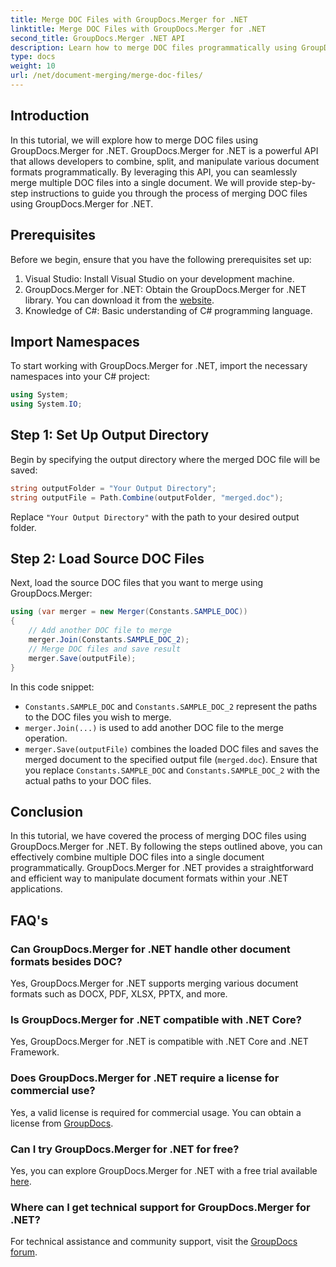 ```yaml
---
title: Merge DOC Files with GroupDocs.Merger for .NET
linktitle: Merge DOC Files with GroupDocs.Merger for .NET
second_title: GroupDocs.Merger .NET API
description: Learn how to merge DOC files programmatically using GroupDocs.Merger for .NET. Follow our step-by-step guide to seamlessly combine multiple documents into one.
type: docs
weight: 10
url: /net/document-merging/merge-doc-files/
---
```

## Introduction
In this tutorial, we will explore how to merge DOC files using GroupDocs.Merger for .NET. GroupDocs.Merger for .NET is a powerful API that allows developers to combine, split, and manipulate various document formats programmatically. By leveraging this API, you can seamlessly merge multiple DOC files into a single document. We will provide step-by-step instructions to guide you through the process of merging DOC files using GroupDocs.Merger for .NET.
## Prerequisites
Before we begin, ensure that you have the following prerequisites set up:
1. Visual Studio: Install Visual Studio on your development machine.
2. GroupDocs.Merger for .NET: Obtain the GroupDocs.Merger for .NET library. You can download it from the [website](https://releases.groupdocs.com/merger/net/).
3. Knowledge of C#: Basic understanding of C# programming language.
## Import Namespaces
To start working with GroupDocs.Merger for .NET, import the necessary namespaces into your C# project:
```csharp
using System;
using System.IO;
```
## Step 1: Set Up Output Directory
Begin by specifying the output directory where the merged DOC file will be saved:
```csharp
string outputFolder = "Your Output Directory";
string outputFile = Path.Combine(outputFolder, "merged.doc");
```
Replace `"Your Output Directory"` with the path to your desired output folder.
## Step 2: Load Source DOC Files
Next, load the source DOC files that you want to merge using GroupDocs.Merger:
```csharp
using (var merger = new Merger(Constants.SAMPLE_DOC))
{
    // Add another DOC file to merge
    merger.Join(Constants.SAMPLE_DOC_2);
    // Merge DOC files and save result
    merger.Save(outputFile);
}
```
In this code snippet:
- `Constants.SAMPLE_DOC` and `Constants.SAMPLE_DOC_2` represent the paths to the DOC files you wish to merge.
- `merger.Join(...)` is used to add another DOC file to the merge operation.
- `merger.Save(outputFile)` combines the loaded DOC files and saves the merged document to the specified output file (`merged.doc`).
Ensure that you replace `Constants.SAMPLE_DOC` and `Constants.SAMPLE_DOC_2` with the actual paths to your DOC files.
## Conclusion
In this tutorial, we have covered the process of merging DOC files using GroupDocs.Merger for .NET. By following the steps outlined above, you can effectively combine multiple DOC files into a single document programmatically. GroupDocs.Merger for .NET provides a straightforward and efficient way to manipulate document formats within your .NET applications.

## FAQ's
### Can GroupDocs.Merger for .NET handle other document formats besides DOC?
Yes, GroupDocs.Merger for .NET supports merging various document formats such as DOCX, PDF, XLSX, PPTX, and more.
### Is GroupDocs.Merger for .NET compatible with .NET Core?
Yes, GroupDocs.Merger for .NET is compatible with .NET Core and .NET Framework.
### Does GroupDocs.Merger for .NET require a license for commercial use?
Yes, a valid license is required for commercial usage. You can obtain a license from [GroupDocs](https://purchase.groupdocs.com/buy).
### Can I try GroupDocs.Merger for .NET for free?
Yes, you can explore GroupDocs.Merger for .NET with a free trial available [here](https://releases.groupdocs.com/).
### Where can I get technical support for GroupDocs.Merger for .NET?
For technical assistance and community support, visit the [GroupDocs forum](https://forum.groupdocs.com/c/merger/32).
